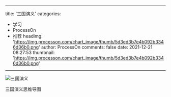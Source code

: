 
---
title: '三国演义'
categories: 
 - 学习
 - ProcessOn
 - 推荐
headimg: 'https://img.processon.com/chart_image/thumb/5d3ed3b7e4b092b3346d36b0.png'
author: ProcessOn
comments: false
date: 2021-12-21 08:27:53
thumbnail: 'https://img.processon.com/chart_image/thumb/5d3ed3b7e4b092b3346d36b0.png'
---

<div>   
<img class="thumb" alt="三国演义" src="https://img.processon.com/chart_image/thumb/5d3ed3b7e4b092b3346d36b0.png" referrerpolicy="no-referrer">
<p>三国演义思维导图</p>  
</div>
            